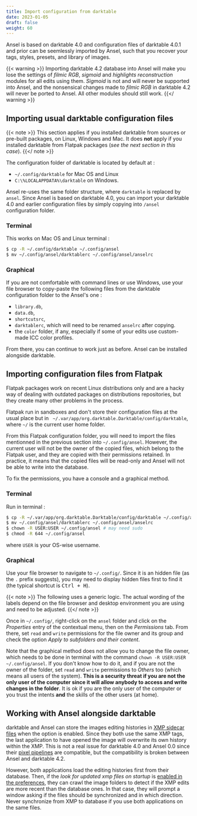 ```yaml
---
title: Import configuration from darktable
date: 2023-01-05
draft: false
weight: 60
---
```


Ansel is based on darktable 4.0 and configuration files of darktable 4.0.1 and prior can be seemlessly imported by Ansel, such that you recover your tags, styles, presets, and library of images.

{{< warning >}}
Importing darktable 4.2 database into Ansel will make you lose the settings of _filmic RGB_, _sigmoid_ and _highlights reconstruction_ modules for all edits using them. _Sigmoid_ is not and will never be supported into Ansel, and the nonsensical changes made to _filmic RGB_ in darktable 4.2 will never be ported to Ansel. All other modules should still work.
{{</ warning >}}

## Importing usual darktable configuration files

{{< note >}}
This section applies if you installed darktable from sources or pre-built packages, on Linux, Windows and Mac. It does __not__ apply if you installed darktable from Flatpak packages (_see the next section in this case_).
{{</ note >}}

The configuration folder of darktable is located by default at :

- `~/.config/darktable` for Mac OS and Linux
- `C:\%LOCALAPPDATA%\darktable` on Windows.

Ansel re-uses the same folder structure, where `darktable` is replaced by `ansel`. Since Ansel is based on darktable 4.0, you can import your darktable 4.0 and earlier configuration files by simply copying into `/ansel` configuration folder.

### Terminal

This works on Mac OS and Linux terminal : 

```bash
$ cp -R ~/.config/darktable ~/.config/ansel
$ mv ~/.config/ansel/darktablerc ~/.config/ansel/anselrc
```

### Graphical

If you are not comfortable with command lines or use Windows, use your file browser to copy-paste the following files from the darktable configuration folder to the Ansel's one :

- `library.db`,
- `data.db`,
- `shortcutsrc`,
- `darktablerc`, which will need to be renamed `anselrc` after copying.
- the `color` folder, if any, especially if some of your edits use custom-made ICC color profiles.

From there, you can continue to work just as before. Ansel can be installed alongside darktable.


## Importing configuration files from Flatpak

Flatpak packages work on recent Linux distributions only and are a hacky way of dealing with outdated packages on distributions repositories, but they create many other problems in the process.

Flatpak run in sandboxes and don't store their configuration files at the usual place but in ` ~/.var/app/org.darktable.Darktable/config/darktable`, where `~/` is the current user home folder.

From this Flatpak configuration folder, you will need to import the files mentionned in the previous section into `~/.config/ansel`. However, the current user will not be the owner of the copied files, which belong to the Flatpak user, and they are copied with their permissions retained. In practice, it means that the copied files will be read-only and Ansel will not be able to write into the database.

To fix the permissions, you have a console and a graphical method.

### Terminal

Run in terminal :

```bash
$ cp -R ~/.var/app/org.darktable.Darktable/config/darktable ~/.config/ansel
$ mv ~/.config/ansel/darktablerc ~/.config/ansel/anselrc
$ chown -R USER:USER ~/.config/ansel # may need sudo
$ chmod -R 644 ~/.config/ansel
```

where `USER` is your OS-wise username.

### Graphical

Use your file browser to navigate to `~/.config/`. Since it is an hidden file (as the `.` prefix suggests), you may need to display hidden files first to find it (the typical shortcut is <kbd>Ctrl + H</kbd>).

{{< note >}}
The following uses a generic logic. The actual wording of the labels depend on the file browser and desktop environment you are using and need to be adjusted.
{{</ note >}}

Once in `~/.config/`, right-click on the `ansel` folder and click on the _Properties_ entry of the contextual menu, then on the _Permissions_ tab. From there, set `read` and `write` permissions for the file owner and its group and check the option _Apply to subfolders and their content_.

Note that the graphical method does not allow you to change the file owner, which needs to be done in terminal with the command `chown -R USER:USER ~/.config/ansel`. If you don't know how to do it, and if you are not the owner of the folder, set `read` and `write` permissions to _Others_ too (which means all users of the system). __This is a security threat if you are not the only user of the computer since it will allow anybody to access and write changes in the folder__. It is ok if you are the only user of the computer or you trust the intents __and__ the skills of the other users (at home).


## Working with Ansel alongside darktable

darktable and Ansel can store the images editing histories in [XMP sidecar files](./overview/sidecar-files/sidecar.md) when the option is enabled. Since they both use the same XMP tags, the last application to have opened the image will overwrite its own history within the XMP. This is not a real issue for darktable 4.0 and Ansel 0.0 since their [pixel pipelines](./views/darkroom/pixelpipe/_index.md) are compatible, but the compatibility is broken between Ansel and darktable 4.2.

However, both applications load the editing histories first from their database. Then, if the _look for updated xmp files on startup_ is [enabled in the preferences](../preferences-settings/storage#xmp), they can crawl the image folders to detect if the XMP edits are more recent than the database ones. In that case, they will prompt a window asking if the files should be synchronized and in which direction. Never synchronize from XMP to database if you use both applications on the same files.
